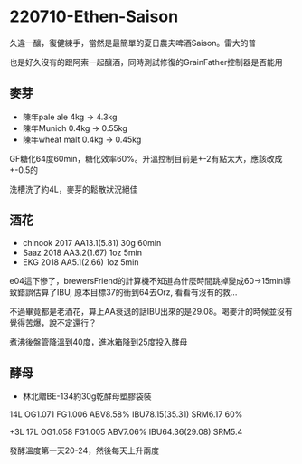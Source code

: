 # 220710-Ethen-Saison

久違一釀，復健練手，當然是最簡單的夏日農夫啤酒Saison。雷大的普

也是好久沒有的跟阿索一起釀酒，同時測試修復的GrainFather控制器是否能用

## 麥芽
* 陳年pale ale 4kg -> 4.3kg
* 陳年Munich 0.4kg -> 0.55kg
* 陳年wheat malt 0.4kg -> 0.45kg

GF糖化64度60min，糖化效率60%。升溫控制目前是+-2有點太大，應該改成+-0.5的

洗槽洗了約4L，麥芽的鬆散狀況絕佳

## 酒花
* chinook 2017 AA13.1(5.81) 30g 60min
* Saaz 2018 AA3.2(1.67) 1oz 5min
* EKG 2018 AA5.1(2.66) 1oz 5min

e04這下慘了，brewersFriend的計算機不知道為什麼時間跳掉變成60->15min導致錯誤估算了IBU, 原本目標37的衝到64去Orz, 看看有沒有的救...

不過畢竟都是老酒花，算上AA衰退的話IBU出來的是29.08。喝麥汁的時候並沒有覺得苦爆，說不定還行？

煮沸後盤管降溫到40度，進冰箱降到25度投入酵母

## 酵母
* 林北贈BE-134約30g乾酵母塑膠袋裝

14L OG1.071 FG1.006 ABV8.58% IBU78.15(35.31) SRM6.17 60%

+3L 17L OG1.058 FG1.005 ABV7.06% IBU64.36(29.08) SRM5.4

發酵溫度第一天20-24，然後每天上升兩度